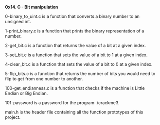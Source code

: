 **0x14. C - Bit manipulation**


0-binary_to_uint.c is a function that converts a binary number to an unsigned int.


1-print_binary.c is a function that prints the binary representation of a number.


2-get_bit.c is a function that returns the value of a bit at a given index.


3-set_bit.c is a function that sets the value of a bit to 1 at a given index.


4-clear_bit.c is a function that sets the value of a bit to 0 at a given index.


5-flip_bits.c is a function that returns the number of bits you would need to flip to get from one number to another.


100-get_endianness.c is a function that checks if the machine is Little Endian or Big Endian.


101-password is a password for the program ./crackme3.

main.h is the header file containing all the function prototypes of this project.
